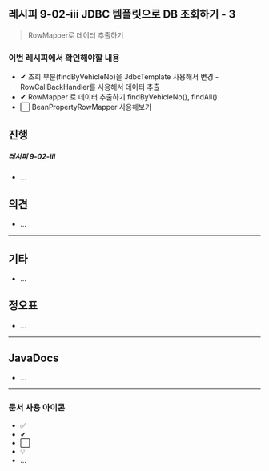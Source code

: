 ## 레시피 9-02-iii JDBC 템플릿으로 DB 조회하기 - 3

> RowMapper로 데이터 추출하기
>

### 이번 레시피에서 확인해야할  내용

* ✔ 조회 부분(findByVehicleNo)을 JdbcTemplate 사용해서 변경 - RowCallBackHandler를 사용해서 데이터 추출
* ✔ RowMapper 로 데이터 추출하기 findByVehicleNo(), findAll()
* ⬜ BeanPropertyRowMapper 사용해보기




## 진행

##### 레시피 9-02-iii

* ...




## 의견

* ...



---

## 기타

* ...



## 정오표

* ...
  


---

## JavaDocs

* ...



---

### 문서 사용 아이콘

* ✅
* ✔
* ⬜
* 💡
* ...

